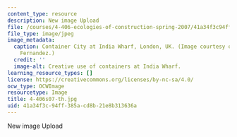 ```yaml
---
content_type: resource
description: New image Upload
file: /courses/4-406-ecologies-of-construction-spring-2007/41a34f3c94ff385acd8b21e8b313636a_4-406s07-th.jpg
file_type: image/jpeg
image_metadata:
  caption: Container City at India Wharf, London, UK. (Image courtesy of Prof. John
    Fernandez.)
  credit: ''
  image-alt: Creative use of containers at India Wharf.
learning_resource_types: []
license: https://creativecommons.org/licenses/by-nc-sa/4.0/
ocw_type: OCWImage
resourcetype: Image
title: 4-406s07-th.jpg
uid: 41a34f3c-94ff-385a-cd8b-21e8b313636a
---
```

New image Upload